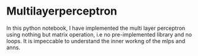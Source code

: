 # Multilayerperceptron
In this python notebook, I have implemented the multi layer perceptron using nothing but matrix operation, i.e no pre-implemented library and no loops. It is impeccable to understand the inner workng of the mlps and anns.
